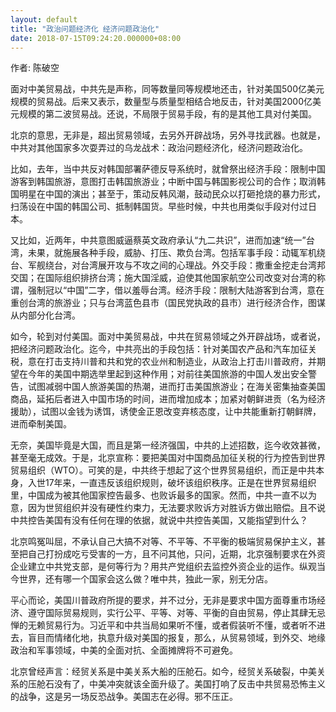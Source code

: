 ```yaml
---
layout: default
title: "政治问题经济化 经济问题政治化"
date: 2018-07-15T09:24:20.000000+08:00
---
```


作者: 陈破空

面对中美贸易战，中共先是声称，同等数量同等规模地还击，针对美国500亿美元规模的贸易战。后来又表示，数量型与质量型相结合地反击，针对美国2000亿美元规模的第二波贸易战。还说，不局限于贸易手段，有的是其他工具对付美国。

北京的意思，无非是，超出贸易领域，去另外开辟战场，另外寻找武器。也就是，中共对其他国家多次耍弄过的乌龙战术：政治问题经济化，经济问题政治化。

比如，去年，当中共反对韩国部署萨德反导系统时，就曾祭出经济手段：限制中国游客到韩国旅游，意图打击韩国旅游业；中断中国与韩国影视公司的合作；取消韩国明星在中国的演出；甚至于，策动反韩风潮，鼓动民众以打砸抢烧的暴力形式，扫荡设在中国的韩国公司、抵制韩国货。早些时候，中共也用类似手段对付过日本。

又比如，近两年，中共意图威逼蔡英文政府承认“九二共识”，进而加速“统一”台湾，未果，就施展各种手段，威胁、打压、欺负台湾。包括军事手段：动辄军机绕台、军舰绕台，对台湾展开攻与不攻之间的心理战。外交手段：撒重金挖走台湾邦交国；在国际组织排挤台湾；施大国淫威，迫使其他国家航空公司改变对台湾的称谓，强制冠以“中国”二字，借以羞辱台湾。经济手段：限制大陆游客到台湾，意在重创台湾的旅游业；只与台湾蓝色县市（国民党执政的县市）进行经济合作，图谋从内部分化台湾。

如今，轮到对付美国。面对中美贸易战，中共在贸易领域之外开辟战场，或者说，把经济问题政治化。迄今，中共亮出的手段包括：针对美国农产品和汽车加征关税，意在打击支持川普和共和党的农业州和制造业，从政治上打击川普政府，并期望在今年的美国中期选举里起到这种作用；对前往美国旅游的中国人发出安全警告，试图减弱中国人旅游美国的热潮，进而打击美国旅游业；在海关密集抽查美国商品，延拓后者进入中国市场的时间，进而增加成本；加紧对朝鲜进贡（名为经济援助），试图以金钱为诱饵，诱使金正恩改变弃核态度，让中共能重新打朝鲜牌，进而牵制美国。

无奈，美国毕竟是大国，而且是第一经济强国，中共的上述招数，迄今收效甚微，甚至毫无成效。于是，北京宣称：要把美国对中国商品加征关税的行为控告到世界贸易组织（WTO）。可笑的是，中共终于想起了这个世界贸易组织，而正是中共本身，入世17年来，一直违反该组织规则，破坏该组织秩序。正是在世界贸易组织里，中国成为被其他国家控告最多、也败诉最多的国家。然而，中共一直不以为意，因为世贸组织并没有硬性约束力，无法要求败诉方对胜诉方做出赔偿。且不说中共控告美国有没有任何在理的依据，就说中共控告美国，又能指望到什么？

北京鸣冤叫屈，不承认自己大搞不对等、不平等、不平衡的极端贸易保护主义，甚至把自己打扮成吃亏受害的一方，且不问其他，只问，近期，北京强制要求在外资企业建立中共党支部，是何等行为？用共产党组织去监控外资企业的运作。纵观当今世界，还有哪一个国家会这么做？唯中共，独此一家，别无分店。

平心而论，美国川普政府所提的要求，并不过分，无非是要求中国方面尊重市场经济、遵守国际贸易规则，实行公平、平等、对等、平衡的自由贸易，停止其肆无忌惮的无赖贸易行为。习近平和中共当局如果听不懂，或者假装听不懂，或者听不进去，盲目而情绪化地，执意升级对美国的报复，那么，从贸易领域，到外交、地缘政治和军事领域，中美的全面对抗、全面摊牌将不可避免。

北京曾经声言：经贸关系是中美关系大船的压舱石。如今，经贸关系破裂，中美关系的压舱石没有了，中美冲突就该全面升级了。美国打响了反击中共贸易恐怖主义的战争，这是另一场反恐战争。美国志在必得。邪不压正。

